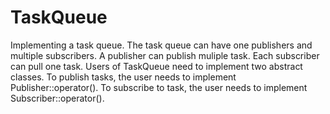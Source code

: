 # TaskQueue
Implementing a  task queue. The task queue can have one publishers and multiple subscribers. A publisher can publish muliple task. Each subscriber can pull one task. Users of TaskQueue need to implement two abstract classes.
To publish tasks, the user needs to implement Publisher::operator().
To subscribe to task, the user needs to implement Subscriber::operator().
